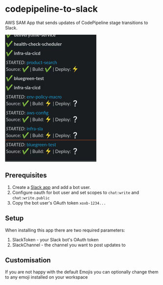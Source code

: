 # codepipeline-to-slack

AWS SAM App that sends updates of CodePipeline stage transitions to Slack.

![Demo](https://raw.githubusercontent.com/mhlabs/codepipeline-to-slack/master/images/demo.gif)

## Prerequisites

1. Create a [Slack app](https://api.slack.com/authentication/basics) and add a bot user.
2. Configure oauth for bot user and set scopes to `chat:write` and `chat:write.public`
3. Copy the bot user's OAuth token `xoxb-1234...`

## Setup
When installing this app there are two required parameters:
1. SlackToken - your Slack bot's OAuth token
2. SlackChannel - the channel you want to post updates to

## Customisation
If you are not happy with the default Emojis you can optionally change them to any emoji installed on your workspace
